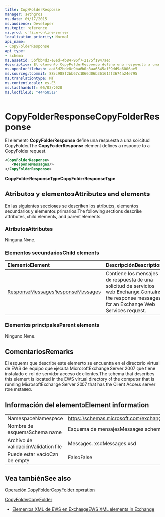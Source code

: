 ```yaml
---
title: CopyFolderResponse
manager: sethgros
ms.date: 09/17/2015
ms.audience: Developer
ms.topic: reference
ms.prod: office-online-server
localization_priority: Normal
api_name:
- CopyFolderResponse
api_type:
- schema
ms.assetid: 5bfbb4d3-e2ed-4b84-96f7-2175f1947aed
description: El elemento CopyFolderResponse define una respuesta a una solicitud CopyFolder.
ms.openlocfilehash: aaf5d2bde8c9ba6b0c8aa6345af39dd9a6006ae5
ms.sourcegitcommit: 88ec988f2bb67c1866d06b361615f3674a24e795
ms.translationtype: MT
ms.contentlocale: es-ES
ms.lasthandoff: 06/03/2020
ms.locfileid: "44458519"
---
```

# <a name="copyfolderresponse"></a><span data-ttu-id="f257a-103">CopyFolderResponse</span><span class="sxs-lookup"><span data-stu-id="f257a-103">CopyFolderResponse</span></span>

<span data-ttu-id="f257a-104">El elemento **CopyFolderResponse** define una respuesta a una solicitud CopyFolder.</span><span class="sxs-lookup"><span data-stu-id="f257a-104">The **CopyFolderResponse** element defines a response to a CopyFolder request.</span></span> 
  
```xml
<CopyFolderResponse>
   <ResponseMessages/>
</CopyFolderResponse>
```

 <span data-ttu-id="f257a-105">**CopyFolderResponseType**</span><span class="sxs-lookup"><span data-stu-id="f257a-105">**CopyFolderResponseType**</span></span>
## <a name="attributes-and-elements"></a><span data-ttu-id="f257a-106">Atributos y elementos</span><span class="sxs-lookup"><span data-stu-id="f257a-106">Attributes and elements</span></span>

<span data-ttu-id="f257a-107">En las siguientes secciones se describen los atributos, elementos secundarios y elementos primarios.</span><span class="sxs-lookup"><span data-stu-id="f257a-107">The following sections describe attributes, child elements, and parent elements.</span></span>
  
### <a name="attributes"></a><span data-ttu-id="f257a-108">Atributos</span><span class="sxs-lookup"><span data-stu-id="f257a-108">Attributes</span></span>

<span data-ttu-id="f257a-109">Ninguna.</span><span class="sxs-lookup"><span data-stu-id="f257a-109">None.</span></span>
  
### <a name="child-elements"></a><span data-ttu-id="f257a-110">Elementos secundarios</span><span class="sxs-lookup"><span data-stu-id="f257a-110">Child elements</span></span>

|<span data-ttu-id="f257a-111">**Elemento**</span><span class="sxs-lookup"><span data-stu-id="f257a-111">**Element**</span></span>|<span data-ttu-id="f257a-112">**Descripción**</span><span class="sxs-lookup"><span data-stu-id="f257a-112">**Description**</span></span>|
|:-----|:-----|
|[<span data-ttu-id="f257a-113">ResponseMessages</span><span class="sxs-lookup"><span data-stu-id="f257a-113">ResponseMessages</span></span>](responsemessages.md) <br/> |<span data-ttu-id="f257a-114">Contiene los mensajes de respuesta de una solicitud de servicios web Exchange.</span><span class="sxs-lookup"><span data-stu-id="f257a-114">Contains the response messages for an Exchange Web Services request.</span></span>  <br/> |
   
### <a name="parent-elements"></a><span data-ttu-id="f257a-115">Elementos principales</span><span class="sxs-lookup"><span data-stu-id="f257a-115">Parent elements</span></span>

<span data-ttu-id="f257a-116">Ninguno.</span><span class="sxs-lookup"><span data-stu-id="f257a-116">None.</span></span>
  
## <a name="remarks"></a><span data-ttu-id="f257a-117">Comentarios</span><span class="sxs-lookup"><span data-stu-id="f257a-117">Remarks</span></span>

<span data-ttu-id="f257a-118">El esquema que describe este elemento se encuentra en el directorio virtual de EWS del equipo que ejecuta MicrosoftExchange Server 2007 que tiene instalado el rol de servidor acceso de clientes.</span><span class="sxs-lookup"><span data-stu-id="f257a-118">The schema that describes this element is located in the EWS virtual directory of the computer that is running MicrosoftExchange Server 2007 that has the Client Access server role installed.</span></span>
  
## <a name="element-information"></a><span data-ttu-id="f257a-119">Información del elemento</span><span class="sxs-lookup"><span data-stu-id="f257a-119">Element information</span></span>

|||
|:-----|:-----|
|<span data-ttu-id="f257a-120">Namespace</span><span class="sxs-lookup"><span data-stu-id="f257a-120">Namespace</span></span>  <br/> |https://schemas.microsoft.com/exchange/services/2006/messages  <br/> |
|<span data-ttu-id="f257a-121">Nombre de esquema</span><span class="sxs-lookup"><span data-stu-id="f257a-121">Schema name</span></span>  <br/> |<span data-ttu-id="f257a-122">Esquema de mensajes</span><span class="sxs-lookup"><span data-stu-id="f257a-122">Messages schema</span></span>  <br/> |
|<span data-ttu-id="f257a-123">Archivo de validación</span><span class="sxs-lookup"><span data-stu-id="f257a-123">Validation file</span></span>  <br/> |<span data-ttu-id="f257a-124">Messages. xsd</span><span class="sxs-lookup"><span data-stu-id="f257a-124">Messages.xsd</span></span>  <br/> |
|<span data-ttu-id="f257a-125">Puede estar vacío</span><span class="sxs-lookup"><span data-stu-id="f257a-125">Can be empty</span></span>  <br/> |<span data-ttu-id="f257a-126">Falso</span><span class="sxs-lookup"><span data-stu-id="f257a-126">False</span></span>  <br/> |
   
## <a name="see-also"></a><span data-ttu-id="f257a-127">Vea también</span><span class="sxs-lookup"><span data-stu-id="f257a-127">See also</span></span>



[<span data-ttu-id="f257a-128">Operación CopyFolder</span><span class="sxs-lookup"><span data-stu-id="f257a-128">CopyFolder operation</span></span>](copyfolder-operation.md)
  
[<span data-ttu-id="f257a-129">CopyFolder</span><span class="sxs-lookup"><span data-stu-id="f257a-129">CopyFolder</span></span>](copyfolder.md)


- [<span data-ttu-id="f257a-130">Elementos XML de EWS en Exchange</span><span class="sxs-lookup"><span data-stu-id="f257a-130">EWS XML elements in Exchange</span></span>](ews-xml-elements-in-exchange.md)

